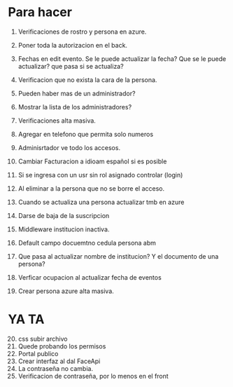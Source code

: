 # Para hacer
1. Verificaciones de rostro y persona en azure.
5. Poner toda la autorizacion en el back.
6. Fechas en edit evento. Se le puede actualizar la fecha? Que se le puede actualizar? que pasa si se actualiza?
7. Verificacion que no exista la cara de la persona.
9. Pueden haber mas de un administrador?
10. Mostrar la lista de los administradores?
11. Verificaciones alta masiva.
12. Agregar en telefono que permita solo numeros
12. Adminisrtador ve todo los accesos.
13. Cambiar Facturacion a idioam español si es posible
14. Si se ingresa con un usr sin rol asignado controlar (login)
15. Al eliminar a la persona que no se borre el acceso.
16. Cuando se actualiza una persona actualizar tmb en azure
17. Darse de baja de la suscripcion
18. Middleware institucion inactiva.
21. Default campo docuemtno cedula persona abm

22. Que pasa al actualizar nombre de institucion? Y el documento de una persona?
24. Verficar ocupacion al actualizar fecha de eventos
25. Crear persona azure alta masiva.


# YA TA

20. css subir archivo
23. Quede probando los permisos
26. Portal publico
27. Crear interfaz al dal FaceApi
28. La contraseña no cambia.
29. Verificacion de contraseña, por lo menos en el front